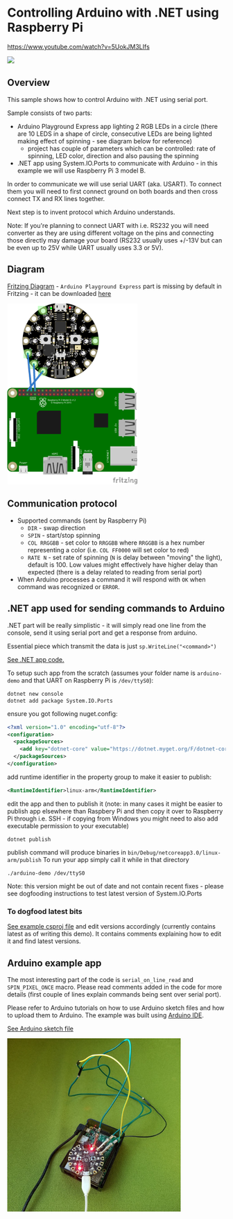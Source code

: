 # Controlling Arduino with .NET using Raspberry Pi

https://www.youtube.com/watch?v=5UokJM3LIfs

<img src="setup-close.png" width="400px" />

## Overview

This sample shows how to control Arduino with .NET using serial port.

Sample consists of two parts:
- Arduino Playground Express app lighting 2 RGB LEDs in a circle (there are 10 LEDS in a shape of circle, consecutive LEDs are being lighted making effect of spinning - see diagram below for reference)
  - project has couple of parameters which can be controlled: rate of spinning, LED color, direction and also pausing the spinning
- .NET app using System.IO.Ports to communicate with Arduino - in this example we will use Raspberry Pi 3 model B.

In order to communicate we will use serial UART (aka. USART). To connect them you will need to first connect ground on both boards and then cross connect TX and RX lines together.

Next step is to invent protocol which Arduino understands.

Note: If you're planning to connect UART with i.e. RS232 you will need converter as they are using different voltage on the pins and connecting those directly may damage your board (RS232 usually uses +/-13V but can be even up to 25V while UART usually uses 3.3 or 5V).

## Diagram

[Fritzing Diagram](arduino-pi-sp.fzz) - `Arduino Playground Express` part is missing by default in Fritzing - it can be downloaded [here](https://github.com/adafruit/Fritzing-Library/blob/master/parts/Adafruit%20Circuit%20Playground%20Express.fzpz)

<img src="arduino-pi-sp_bb.png" width="300px" />

## Communication protocol

- Supported commands (sent by Raspberry Pi)
  - `DIR` - swap direction
  - `SPIN` - start/stop spinning
  - `COL RRGGBB` - set color to `RRGGBB` where `RRGGBB` is a hex number representing a color (i.e. `COL FF0000` will set color to red)
  - `RATE N` - set rate of spinning (`N` is delay between "moving" the light), default is 100. Low values might effectively have higher delay than expected (there is a delay related to reading from serial port)
- When Arduino processes a command it will respond with `OK` when command was recognized or `ERROR`.

## .NET app used for sending commands to Arduino

.NET part will be really simplistic - it will simply read one line from the console, send it using serial port and get a response from arduino.

Essential piece which transmit the data is just `sp.WriteLine("<command>")`

[See .NET app code.](Program.cs)

To setup such app from the scratch (assumes your folder name is `arduino-demo` and that UART on Raspberry Pi is `/dev/ttyS0`):

```
dotnet new console
dotnet add package System.IO.Ports
```

ensure you got following nuget.config:

```xml
<?xml version="1.0" encoding="utf-8"?>
<configuration>
  <packageSources>
    <add key="dotnet-core" value="https://dotnet.myget.org/F/dotnet-core/api/v3/index.json" />
  </packageSources>
</configuration>
```

add runtime identifier in the property group to make it easier to publish:

```xml
<RuntimeIdentifier>linux-arm</RuntimeIdentifier>
```

edit the app and then to publish it (note: in many cases it might be easier to publish app elsewhere than Raspbery Pi and then copy it over to Raspberry Pi through i.e. SSH - if copying from Windows you might need to also add executable permission to your executable)

```
dotnet publish
```

publish command will produce binaries in `bin/Debug/netcoreapp3.0/linux-arm/publish`
To run your app simply call it while in that directory

```
./arduino-demo /dev/ttyS0
```

Note: this version might be out of date and not contain recent fixes - please see dogfooding instructions to test latest version of System.IO.Ports

### To dogfood latest bits

[See example csproj file](arduino-demo.csproj) and edit versions accordingly (currently contains latest as of writing this demo). It contains comments explaining how to edit it and find latest versions.

## Arduino example app

The most interesting part of the code is `serial_on_line_read` and `SPIN_PIXEL_ONCE` macro.
Please read comments added in the code for more details (first couple of lines explain commands being sent over serial port).

Please refer to Arduino tutorials on how to use Arduino sketch files and how to upload them to Arduino.
The example was built using [Arduino IDE](https://www.arduino.cc/en/Main/Software).

[See Arduino sketch file](uart-demo.ino)

<img src="setup-full.jpg" width="400px" />
